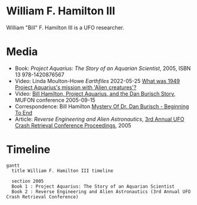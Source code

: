 # William F. Hamilton III

William "Bill" F. Hamilton III is a UFO researcher.

# Media

- Book: *Project Aquarius: The Story of an Aquarian Scientist*, 2005, ISBN 13 978-1420876567
- Video: Linda Moulton-Howe *Earthfiles*  2022-05-25 [What was 1949 Project Aquarius's mission with 'Alien creatures'?](https://www.youtube.com/watch?v=71yUu40NsrU)
- Video: [Bill Hamilton, Project Aquarius, and the Dan Burisch Story](https://www.youtube.com/watch?v=q6N1z6PshHQ), MUFON conference 2005-09-15
- Correspondence: Bill Hamilton [Mystery Of Dr. Dan Burisch - Beginning To End](https://rense.com/general42/mssy.htm)
- Article: *Reverse Engineering and Alien Astronautics*, [3rd Annual UFO Crash Retrieval Conference Proceedings](https://archive.org/details/crash-retrieval-conference-proceedings-3rd-annual-2005/mode/1up), 2005

# Timeline

```mermaid
gantt
  title William F. Hamilton III timeline

  section 2005
  Book 1 : Project Aquarius: The Story of an Aquarian Scientist
  Book 2 : Reverse Engineering and Alien Astronautics (3rd Annual UFO Crash Retrieval Conference)
```
